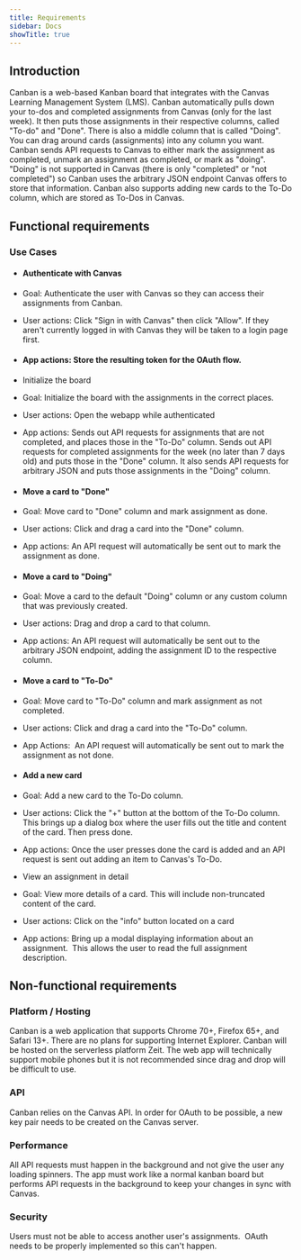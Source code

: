 ```yaml
---
title: Requirements
sidebar: Docs
showTitle: true
---
```


## Introduction

Canban is a web-based Kanban board that integrates with the Canvas Learning Management System (LMS). Canban automatically pulls down your to-dos and completed assignments from Canvas (only for the last week). It then puts those assignments in their respective columns, called "To-do" and "Done". There is also a middle column that is called "Doing". You can drag around cards (assignments) into any column you want. Canban sends API requests to Canvas to either mark the assignment as completed, unmark an assignment as completed, or mark as "doing". "Doing" is not supported in Canvas (there is only "completed" or "not completed") so Canban uses the arbitrary JSON endpoint Canvas offers to store that information. Canban also supports adding new cards to the To-Do column, which are stored as To-Dos in Canvas.

## Functional requirements

### Use Cases

- #### Authenticate with Canvas

- Goal: Authenticate the user with Canvas so they can access their assignments from Canban.

- User actions: Click "Sign in with Canvas" then click "Allow". If they aren't currently logged in with Canvas they will be taken to a login page first.

- #### App actions: Store the resulting token for the OAuth flow.

- Initialize the board

- Goal: Initialize the board with the assignments in the correct places.

- User actions: Open the webapp while authenticated

- App actions: Sends out API requests for assignments that are not completed, and places those in the "To-Do" column. Sends out API requests for completed assignments for the week (no later than 7 days old) and puts those in the "Done" column. It also sends API requests for arbitrary JSON and puts those assignments in the "Doing" column.

- #### Move a card to "Done"

- Goal: Move card to "Done" column and mark assignment as done.

- User actions: Click and drag a card into the "Done" column.

- App actions: An API request will automatically be sent out to mark the assignment as done.

- #### Move a card to "Doing" 

- Goal: Move a card to the default "Doing" column or any custom column that was previously created.

- User actions: Drag and drop a card to that column.

- App actions: An API request will automatically be sent out to the arbitrary JSON endpoint, adding the assignment ID to the respective column.

- #### Move a card to "To-Do"

- Goal: Move card to "To-Do" column and mark assignment as not completed.

- User actions: Click and drag a card into the "To-Do" column.

- App Actions:  An API request will automatically be sent out to mark the assignment as not done.

- #### Add a new card 

- Goal: Add a new card to the To-Do column.

- User actions: Click the "+" button at the bottom of the To-Do column. This brings up a dialog box where the user fills out the title and content of the card. Then press done.

- App actions: Once the user presses done the card is added and an API request is sent out adding an item to Canvas's To-Do.

- View an assignment in detail

- Goal: View more details of a card. This will include non-truncated content of the card.

- User actions: Click on the "info" button located on a card

- App actions: Bring up a modal displaying information about an assignment.  This allows the user to read the full assignment description.

## Non-functional requirements

### Platform / Hosting

Canban is a web application that supports Chrome 70+, Firefox 65+, and Safari 13+. There are no plans for supporting Internet Explorer. Canban will be hosted on the serverless platform Zeit. The web app will technically support mobile phones but it is not recommended since drag and drop will be difficult to use.

### API

Canban relies on the Canvas API. In order for OAuth to be possible, a new key pair needs to be created on the Canvas server.

### Performance

All API requests must happen in the background and not give the user any loading spinners. The app must work like a normal kanban board but performs API requests in the background to keep your changes in sync with Canvas.

### Security

Users must not be able to access another user's assignments.  OAuth needs to be properly implemented so this can't happen.
